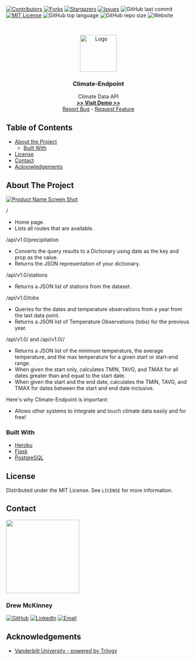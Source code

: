 
<!-- 
README Template Author: otheneildrew
Template Source: https://github.com/othneildrew/Best-README-Template
Version Author: Drew McKinney
 -->





<!-- PROJECT SHIELDS -->
[![Contributors][contributors-shield]][contributors-url]
[![Forks][forks-shield]][forks-url]
[![Stargazers][stars-shield]][stars-url]
[![Issues][issues-shield]][issues-url]
![GitHub last commit](https://img.shields.io/github/last-commit/armckinney/climate-endpoint)
[![MIT License][license-shield]][license-url]
![GitHub top language](https://img.shields.io/github/languages/top/armckinney/climate-endpoint)
![GitHub repo size](https://img.shields.io/github/repo-size/armckinney/climate-endpoint)
![Website](https://img.shields.io/website?down_color=lightgrey&down_message=offline&up_color=blue&up_message=online&url=https%3A%2F%2Fwestendfinancial.herokuapp.com%2F)

<!-- PROJECT LOGO -->
<br />
<p align="center">
  <a href="https://climate-endpoint.herokuapp.com/">
    <img src="https://static.goanywhere.com/images/tutorials/read-json/ExampleJSON2.png" alt="Logo" width="100" height="100">
  </a>

  <h3 align="center">Climate-Endpoint</h3>

  <p align="center">
    Climate Data API
    <br />
    <a href="https://climate-endpoint.herokuapp.com/" target="_blank"><strong> >> Visit Demo >> </strong></a>
    <br />
    <a href="https://github.com/armckinney/climate-endpoint/issues">Report Bug</a>
    -
    <a href="https://github.com/armckinney/climate-endpoint/issues">Request Feature</a>
  </p>
</p>



<!-- TABLE OF CONTENTS -->
## Table of Contents

* [About the Project](#about-the-project)
  * [Built With](#built-with)
* [License](#license)
* [Contact](#contact)
* [Acknowledgements](#acknowledgements)



<!-- ABOUT THE PROJECT -->
## About The Project

[![Product Name Screen Shot][product-screenshot]](https://climate-endpoint.herokuapp.com/)

/

* Home page.
* Lists all routes that are available.

/api/v1.0/precipitation

* Converts the query results to a Dictionary using date as the key and prcp as the value.
* Returns the JSON representation of your dictionary.

/api/v1.0/stations

* Returns a JSON list of stations from the dataset.

/api/v1.0/tobs

* Queries for the dates and temperature observations from a year from the last data point.
* Returns a JSON list of Temperature Observations (tobs) for the previous year.

/api/v1.0/ and /api/v1.0//

* Returns a JSON list of the minimum temperature, the average temperature, and the max temperature for a given start or start-end range.
* When given the start only, calculates TMIN, TAVG, and TMAX for all dates greater than and equal to the start date.
* When given the start and the end date, calculates the TMIN, TAVG, and TMAX for dates between the start and end date inclusive.

Here's why Climate-Endpoint is important:
* Allows other systems to integrate and touch climate data easily and for free!


### Built With
* [Heroku](https://www.heroku.com/home)
* [Flask](https://flask.palletsprojects.com/en/1.1.x/)
* [PostgreSQL](https://www.postgresql.org/)


<!-- LICENSE -->
## License

Distributed under the MIT License. See `LICENSE` for more information.



<!-- CONTACT -->
## Contact

<img src="https://avatars3.githubusercontent.com/u/57081049?s=460&u=1260bc893922a063a29f437d8565e4b970fe45ca&v=4" width=200>
<h3>Drew McKinney</h3>

[![GitHub][github-shield]][github-url]
[![LinkedIn][linkedin-shield]][linkedin-url]
[![Email][email-shield]][email-url]



<!-- ACKNOWLEDGEMENTS -->
## Acknowledgements
* [Vanderbilt University - powered by Trilogy](https://bootcamps.vanderbilt.edu/data/)



<!-- MARKDOWN LINKS & IMAGES -->
<!-- https://www.markdownguide.org/basic-syntax/#reference-style-links -->

<!-- Stock -->
[license-url]: https://github.com/armckinney/West-End-Financial/blob/master/LICENSE.txt
[linkedin-shield]: https://img.shields.io/badge/-LinkedIn-black.svg?style=flat&logo=linkedin&colorB=555
[linkedin-url]: https://www.linkedin.com/in/drew-mckinney/
[email-shield]: https://img.shields.io/badge/-Email-black.svg?style=flat&colorB=555
[email-url]: mailto:andrewryanmckinney@gmail.com
[github-shield]: https://img.shields.io/badge/-GitHub-black.svg?style=flat&colorB=555
[github-url]: https://github.com/armckinney
[languages-shield]: https://img.shields.io/badge/-GitHub-black.svg?style=flat&colorB=555


<!-- Project Dynamic -->
[license-shield]: https://img.shields.io/github/license/armckinney/climate-endpoint.svg?style=flat
[contributors-shield]: https://img.shields.io/github/contributors/armckinney/climate-endpoint.svg?style=flat
[contributors-url]: https://github.com/armckinney/climate-endpoint/graphs/contributors
[forks-shield]: https://img.shields.io/github/forks/armckinney/climate-endpoint.svg?style=flat
[forks-url]: https://github.com/armckinney/climate-endpoint/network/members
[stars-shield]: https://img.shields.io/github/stars/armckinney/climate-endpoint.svg?style=flat
[stars-url]: https://github.com/armckinney/climate-endpoint/stargazers
[issues-shield]: https://img.shields.io/github/issues/armckinney/climate-endpoint.svg?style=flat
[issues-url]: https://github.com/armckinney/climate-endpoint/issues
[product-screenshot]: https://climatedataguide.ucar.edu/sites/default/files/styles/node_lightbox_display/public/key_figures/climate_data_set/PRISM_ppt_30yr_normal_4kmM2_annual.png?itok=UWLBBnGa

